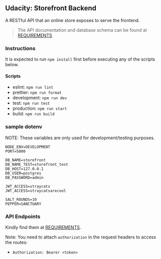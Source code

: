 ## Udacity: Storefront Backend

A RESTful API that an online store exposes to serve the frontend.

> The API documentation and database schema can be found at [REQUIREMENTS](REQUIREMENTS.md)

### Instructions

It is expected to run `npm install` first before executing any of the scripts below.

#### Scripts
- eslint: `npm run lint`
- prettier: `npm run format`
- development: `npm run dev`
- test: `npm run test`
- production: `npm run start`
- build: `npm run build`

### sample dotenv

NOTE: These variables are only used for development/testing purposes.

```env
NODE_ENV=DEVELOPMENT
PORT=5000

DB_NAME=storefront
DB_NAME_TEST=storefront_test
DB_HOST=127.0.0.1
DB_USER=postgres
DB_PASSWORD=admin

JWT_ACCESS=straycats
JWT_ACCESS=straycatsarecool

SALT_ROUNDS=10
PEPPER=SANCTUARY
```

### API Endpoints

Kindly find them at [REQUIREMENTS](REQUIREMENTS.md).

Note: You need to attach `authorization` in the request headers to access the routes:
- `Authorization: Bearer <token>`


